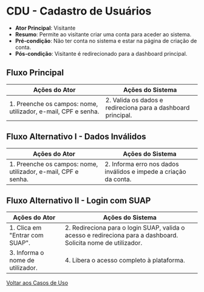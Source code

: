 # CDU - Cadastro de Usuários


* **Ator Principal**: Visitante
* **Resumo**: Permite ao visitante criar uma conta para aceder ao sistema.
* **Pré-condição**: Não ter conta no sistema e estar na página de criação de conta.
* **Pós-condição**: Visitante é redirecionado para a dashboard principal.

## Fluxo Principal

| Ações do Ator                                                 | Ações do Sistema                                             |
| ------------------------------------------------------------- | ------------------------------------------------------------ |
| 1. Preenche os campos: nome, utilizador, e-mail, CPF e senha. | 2. Valida os dados e redireciona para a dashboard principal. |

## Fluxo Alternativo I - Dados Inválidos

| Ações do Ator                                                 | Ações do Sistema                                                 |
| ------------------------------------------------------------- | ---------------------------------------------------------------- |
| 1. Preenche os campos: nome, utilizador, e-mail, CPF e senha. | 2. Informa erro nos dados inválidos e impede a criação da conta. |

## Fluxo Alternativo II - Login com SUAP

| Ações do Ator                    | Ações do Sistema                                                                                               |
| -------------------------------- | -------------------------------------------------------------------------------------------------------------- |
| 1. Clica em "Entrar com SUAP".   | 2. Redireciona para o login SUAP, valida o acesso e redireciona para a dashboard. Solicita nome de utilizador. |
| 3. Informa o nome de utilizador. | 4. Libera o acesso completo à plataforma.                                                                      |


[Voltar aos Casos de Uso](../cdu.md)
